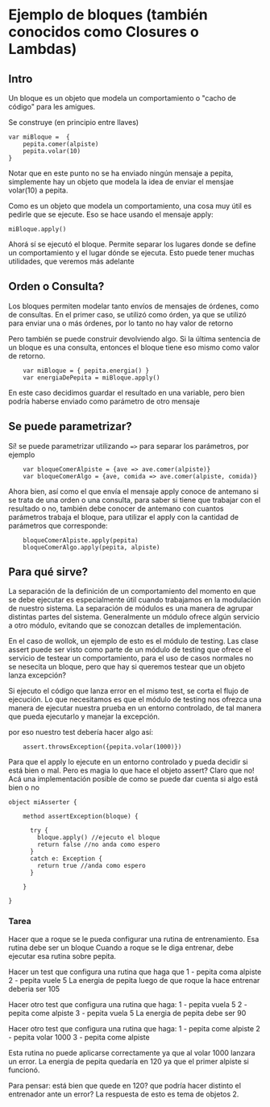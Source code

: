 

# Ejemplo de bloques (también conocidos como Closures  o  Lambdas)

## Intro

Un bloque es un objeto que modela un comportamiento o "cacho de código" para les amigues.

Se construye (en principio entre llaves)

```
var miBloque =  { 
    pepita.comer(alpiste)
    pepita.volar(10) 
}

```
Notar que en este punto no se ha enviado ningún mensaje a pepita, simplemente hay un objeto que modela la idea de enviar el mensjae volar(10)  a pepita.

Como es un objeto que modela un comportamiento, una cosa muy útil es pedirle que se ejecute. Eso se hace usando el mensaje apply:

```
miBloque.apply()
```

Ahorá sí se ejecutó el bloque. Permite separar los lugares donde se define un comportamiento y el lugar dónde se ejecuta.
Esto puede tener muchas utilidades, que veremos más adelante

## Orden o Consulta?

Los bloques permiten modelar tanto envíos de mensajes de órdenes, como de consultas. 
En el primer caso, se utilizó como órden, ya que se utilizó para enviar una o más órdenes, por lo tanto no hay valor de retorno

Pero también se puede construir devolviendo algo. Si la última sentencia de un bloque es una consulta, entonces el bloque tiene eso mismo como valor de retorno.

```
    var miBloque = { pepita.energia() }
    var energiaDePepita = miBloque.apply()
```    
En este caso decidimos guardar el resultado en una variable, pero bien podría haberse enviado como parámetro de otro mensaje

## Se puede parametrizar?

Sí! se puede parametrizar utilizando `=>` para separar los parámetros, por ejemplo

```
    var bloqueComerAlpiste = {ave => ave.comer(alpiste)}
    var bloqueComerAlgo = {ave, comida => ave.comer(alpiste, comida)}
```

Ahora bien, así como el que envía el mensaje apply conoce de antemano si se trata de una orden o una consulta, para saber si tiene
que trabajar con el resultado o no, también debe conocer de antemano con cuantos parámetros trabaja el bloque, para utilizar el apply con la cantidad de parámetros que corresponde:

```
    bloqueComerAlpiste.apply(pepita)
    bloqueComerAlgo.apply(pepita, alpiste)
```

## Para qué sirve?

La separación de la definición de un comportamiento del momento en que se debe ejecutar es especialmente útil cuando trabajamos
en la modulación de nuestro sistema. La separación de módulos es una manera de agrupar distintas partes del sistema. Generalmente
un módulo ofrece algún servicio a otro módulo, evitando que se conozcan detalles de implementación. 

En el caso de wollok, un ejemplo de esto es el módulo de testing. Las clase assert puede ser visto como parte de un módulo de testing que ofrece el servicio de testear un comportamiento, para el uso de casos normales no se nesecita un bloque, pero que hay si queremos testear que un objeto lanza excepción?

Si ejecuto el código que lanza error en el mismo test, se corta el flujo de ejecución. Lo que necesitamos es que el módulo de testing nos ofrezca una manera de ejecutar nuestra prueba en un entorno controlado, de tal manera que pueda ejecutarlo y manejar la excepción.

por eso nuestro test debería hacer algo así:

```
    assert.throwsException({pepita.volar(1000)})
```
Para que el apply lo ejecute en un entorno controlado y pueda decidir si está bien o mal. 
Pero es magia lo que hace el objeto assert? Claro que no!
Acá una implementación posible de como se puede dar cuenta si algo está bien o no

```
object miAsserter {

    method assertException(bloque) {

      try {
        bloque.apply() //ejecuto el bloque
        return false //no anda como espero
      }
      catch e: Exception {
        return true //anda como espero
      } 
      
    }

}
```

### Tarea

Hacer que a roque se le pueda configurar una rutina de entrenamiento.
Esa rutina debe ser un bloque
Cuando a roque se le diga entrenar, debe ejecutar esa rutina sobre pepita.

Hacer un test que configura una rutina que haga que 
1 - pepita coma alpiste
2 - pepita vuele 5
La energia de pepita luego de que roque la hace entrenar deberia ser 105

Hacer otro test que configura una rutina que haga:
1 - pepita vuela 5
2 - pepita come alpiste
3 - pepita vuela 5
La energia de pepita debe ser 90

Hacer otro test que configura una rutina que haga:
1 - pepita come alpiste
2 - pepita volar 1000
3 - pepita come alpiste

Esta rutina no puede aplicarse correctamente ya que al volar 1000 lanzara un error.
La energia de pepita quedaría en 120 ya que el primer alpiste si funcionó.

Para pensar: está bien que quede en 120? que podría hacer distinto el entrenador ante un error?
La respuesta de esto es tema de objetos 2.













